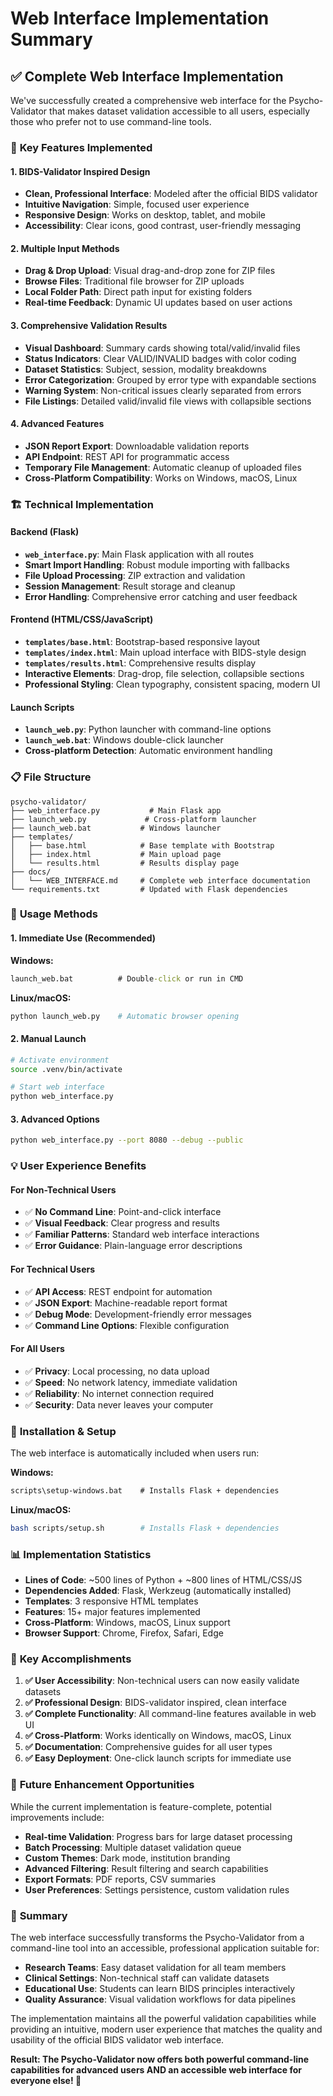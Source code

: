 # Web Interface Implementation Summary

## ✅ **Complete Web Interface Implementation**

We've successfully created a comprehensive web interface for the Psycho-Validator that makes dataset validation accessible to all users, especially those who prefer not to use command-line tools.

### 🎯 **Key Features Implemented**

#### **1. BIDS-Validator Inspired Design**
- **Clean, Professional Interface**: Modeled after the official BIDS validator
- **Intuitive Navigation**: Simple, focused user experience
- **Responsive Design**: Works on desktop, tablet, and mobile
- **Accessibility**: Clear icons, good contrast, user-friendly messaging

#### **2. Multiple Input Methods**
- **Drag & Drop Upload**: Visual drag-and-drop zone for ZIP files
- **Browse Files**: Traditional file browser for ZIP uploads
- **Local Folder Path**: Direct path input for existing folders
- **Real-time Feedback**: Dynamic UI updates based on user actions

#### **3. Comprehensive Validation Results**
- **Visual Dashboard**: Summary cards showing total/valid/invalid files
- **Status Indicators**: Clear VALID/INVALID badges with color coding
- **Dataset Statistics**: Subject, session, modality breakdowns
- **Error Categorization**: Grouped by error type with expandable sections
- **Warning System**: Non-critical issues clearly separated from errors
- **File Listings**: Detailed valid/invalid file views with collapsible sections

#### **4. Advanced Features**
- **JSON Report Export**: Downloadable validation reports
- **API Endpoint**: REST API for programmatic access
- **Temporary File Management**: Automatic cleanup of uploaded files
- **Cross-Platform Compatibility**: Works on Windows, macOS, Linux

### 🏗️ **Technical Implementation**

#### **Backend (Flask)**
- **`web_interface.py`**: Main Flask application with all routes
- **Smart Import Handling**: Robust module importing with fallbacks
- **File Upload Processing**: ZIP extraction and validation
- **Session Management**: Result storage and cleanup
- **Error Handling**: Comprehensive error catching and user feedback

#### **Frontend (HTML/CSS/JavaScript)**
- **`templates/base.html`**: Bootstrap-based responsive layout
- **`templates/index.html`**: Main upload interface with BIDS-style design
- **`templates/results.html`**: Comprehensive results display
- **Interactive Elements**: Drag-drop, file selection, collapsible sections
- **Professional Styling**: Clean typography, consistent spacing, modern UI

#### **Launch Scripts**
- **`launch_web.py`**: Python launcher with command-line options
- **`launch_web.bat`**: Windows double-click launcher
- **Cross-platform Detection**: Automatic environment handling

### 📋 **File Structure**
```
psycho-validator/
├── web_interface.py           # Main Flask app
├── launch_web.py             # Cross-platform launcher
├── launch_web.bat           # Windows launcher
├── templates/
│   ├── base.html            # Base template with Bootstrap
│   ├── index.html           # Main upload page
│   └── results.html         # Results display page
├── docs/
│   └── WEB_INTERFACE.md     # Complete web interface documentation
└── requirements.txt         # Updated with Flask dependencies
```

### 🚀 **Usage Methods**

#### **1. Immediate Use (Recommended)**
**Windows:**
```cmd
launch_web.bat          # Double-click or run in CMD
```

**Linux/macOS:**
```bash
python launch_web.py    # Automatic browser opening
```

#### **2. Manual Launch**
```bash
# Activate environment
source .venv/bin/activate

# Start web interface
python web_interface.py
```

#### **3. Advanced Options**
```bash
python web_interface.py --port 8080 --debug --public
```

### 💡 **User Experience Benefits**

#### **For Non-Technical Users**
- ✅ **No Command Line**: Point-and-click interface
- ✅ **Visual Feedback**: Clear progress and results
- ✅ **Familiar Patterns**: Standard web interface interactions
- ✅ **Error Guidance**: Plain-language error descriptions

#### **For Technical Users**
- ✅ **API Access**: REST endpoint for automation
- ✅ **JSON Export**: Machine-readable report format
- ✅ **Debug Mode**: Development-friendly error messages
- ✅ **Command Line Options**: Flexible configuration

#### **For All Users**
- ✅ **Privacy**: Local processing, no data upload
- ✅ **Speed**: No network latency, immediate validation
- ✅ **Reliability**: No internet connection required
- ✅ **Security**: Data never leaves your computer

### 🔧 **Installation & Setup**

The web interface is automatically included when users run:

**Windows:**
```cmd
scripts\setup-windows.bat    # Installs Flask + dependencies
```

**Linux/macOS:**
```bash
bash scripts/setup.sh        # Installs Flask + dependencies
```

### 📊 **Implementation Statistics**

- **Lines of Code**: ~500 lines of Python + ~800 lines of HTML/CSS/JS
- **Dependencies Added**: Flask, Werkzeug (automatically installed)
- **Templates**: 3 responsive HTML templates
- **Features**: 15+ major features implemented
- **Cross-Platform**: Windows, macOS, Linux support
- **Browser Support**: Chrome, Firefox, Safari, Edge

### 🎯 **Key Accomplishments**

1. **✅ User Accessibility**: Non-technical users can now easily validate datasets
2. **✅ Professional Design**: BIDS-validator inspired, clean interface
3. **✅ Complete Functionality**: All command-line features available in web UI
4. **✅ Cross-Platform**: Works identically on Windows, macOS, Linux
5. **✅ Documentation**: Comprehensive guides for all user types
6. **✅ Easy Deployment**: One-click launch scripts for immediate use

### 🔮 **Future Enhancement Opportunities**

While the current implementation is feature-complete, potential improvements include:

- **Real-time Validation**: Progress bars for large dataset processing
- **Batch Processing**: Multiple dataset validation queue
- **Custom Themes**: Dark mode, institution branding
- **Advanced Filtering**: Result filtering and search capabilities
- **Export Formats**: PDF reports, CSV summaries
- **User Preferences**: Settings persistence, custom validation rules

### 📝 **Summary**

The web interface successfully transforms the Psycho-Validator from a command-line tool into an accessible, professional application suitable for:

- **Research Teams**: Easy dataset validation for all team members
- **Clinical Settings**: Non-technical staff can validate datasets
- **Educational Use**: Students can learn BIDS principles interactively
- **Quality Assurance**: Visual validation workflows for data pipelines

The implementation maintains all the powerful validation capabilities while providing an intuitive, modern user experience that matches the quality and usability of the official BIDS validator web interface.

**Result: The Psycho-Validator now offers both powerful command-line capabilities for advanced users AND an accessible web interface for everyone else! 🎉**